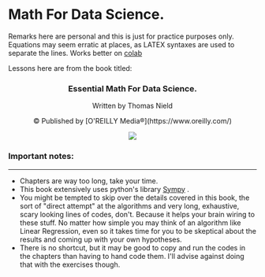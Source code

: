 # Math For Data Science.

Remarks here are personal and this is just for practice purposes only. Equations may seem erratic at places, as LATEX syntaxes are used to separate the lines. Works better on [colab](https://colab.research.google.com/)

Lessons here are from the book titled:

<h3 align="center">Essential Math For Data Science.</h3></p>
<p align="center">
Written by Thomas Nield
</p>
<p align="center">
© Published by [O'REILLY Media®](https://www.oreilly.com/)
</p>
<p align="center">
<img src="https://images-na.ssl-images-amazon.com/images/I/41khDop3M4L._SX379_BO1,204,203,200_.jpg">
</p>


### Important notes:
___

* Chapters are way too long, take your time.
* This book extensively uses python's library [Sympy](https://docs.sympy.org/latest/index.html) .
* You might be tempted to skip over the details covered in this book, the sort of "direct attempt" at the algorithms and very long, exhaustive, scary looking lines of codes, don't. Because it helps your brain wiring to these stuff. No matter how simple you may think of an algorithm like Linear Regression, even so it takes time for you to be skeptical about the results and coming up with your own hypotheses. 
* There is no shortcut, but it may be good to copy and run the codes in the chapters than having to hand code them. I'll advise against doing that with the exercises though. 


